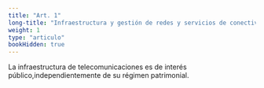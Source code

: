 ```yaml
---
title: "Art. 1"
long-title: "Infraestructura y gestión de redes y servicios de conectividad"
weight: 1
type: "articulo"
bookHidden: true
---
```

La infraestructura de telecomunicaciones es de interés público,independientemente de su régimen patrimonial.
